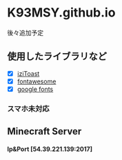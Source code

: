 # K93MSY.github.io

後々追加予定

## 使用したライブラリなど
- [x] [iziToast](https://izitoast.marcelodolza.com/)
- [x] [fontawesome](https://fontawesome.com/)
- [x] [google fonts](https://fonts.google.com/)

### スマホ未対応

## Minecraft Server
#### Ip&Port [54.39.221.139:2017]
